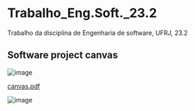 # Trabalho_Eng.Soft._23.2
Trabalho da disciplina de Engenharia de software, UFRJ, 23.2

## Software project canvas

![image](https://github.com/pcdjrb/Trabalho_Eng.Soft._23.2/assets/40926362/026a7534-7bc9-4ac1-96f5-bd7a0734acc0)

[canvas.pdf](https://github.com/pcdjrb/Trabalho_Eng.Soft._23.2/files/13759460/canvas.pdf)

![image](https://github.com/pcdjrb/Trabalho_Eng.Soft._23.2/assets/40926362/9d08a3db-620b-4d5d-9fe1-9251f64bd012)
